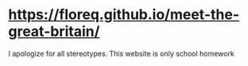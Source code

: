 # https://floreq.github.io/meet-the-great-britain/
I apologize for all stereotypes. This website is only school homework

